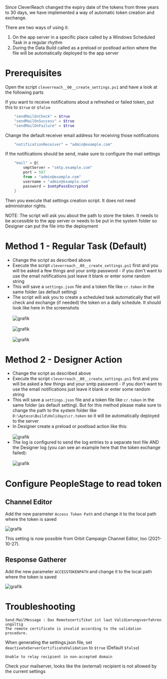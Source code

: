 Since CleverReach changed the expiry date of the tokens from three years to 30 days, we have implemented a way of automatic token creation and exchange.

There are two ways of using it:
1. On the app server in a specific place called by a Windows Scheduled Task in a regular rhythm
1. During the Data Build called as a preload or postload action where the file will be automatically deployed to the app server

# Prerequisites

Open the script `cleverreach__00__create_settings.ps1` and have a look at the following parts

If you want to receive notifications about a refreshed or failed token, put this to `$true` or `$false`

```PowerShell
    "sendMailOnCheck" = $true
    "sendMailOnSuccess" = $true
    "sendMailOnFailure" = $true
```

Change the default receiver email address for receiving those notifications

```PowerShell
    "notificationReceiver" = "admin@example.com"
```

If the notifications should be send, make sure to configure the mail settings

```PowerShell
    "mail" = @{
        smptServer = "smtp.example.com"
        port = 587
        from = "admin@example.com"
        username = "admin@example.com"
        password = $smtpPassEncrypted
    }
```

Then you execute that settings creation script. It does not need administrator rights.

NOTE: The script will ask you about the path to store the token. It needs to be accessible to the app server or needs to be put in the system folder so Designer can put the file into the deployment


# Method 1 - Regular Task (Default)

* Change the script as described above
* Execute the script `cleverreach__00__create_settings.ps1` first and you will be asked a few things and your smtp password - if you don't want to use the email notifications just leave it blank or enter some random string
* This will save a `settings.json` file and a token file like `cr.token` in the same folder (as default setting)
* The script will ask you to create a scheduled task automatically that will check and exchange (if needed) the token on a daily schedule. It should look like here in the screenshots<br/><br/>![grafik](https://user-images.githubusercontent.com/14135678/102686228-8257ae80-41e6-11eb-81c0-ff27a4cf45bb.png)<br/><br/>![grafik](https://user-images.githubusercontent.com/14135678/102686233-8c79ad00-41e6-11eb-9e73-825127985a39.png)<br/><br/>![grafik](https://user-images.githubusercontent.com/14135678/102686241-99969c00-41e6-11eb-814e-720cc5d100e0.png)

# Method 2 - Designer Action

* Change the script as described above
* Execute the script `cleverreach__00__create_settings.ps1` first and you will be asked a few things and your smtp password - if you don't want to use the email notifications just leave it blank or enter some random string
* This will save a `settings.json` file and a token file like `cr.token` in the same folder (as default setting). But for this method please make sure to change the path to the system folder like `D:\Apteco\Build\Holidays\cr.token` so it will be automatically deployed to the server
* In Designer create a preload or postload action like this:<br/><br/>![grafik](https://user-images.githubusercontent.com/14135678/102684853-68b16980-41dc-11eb-9e77-e26e1ded749a.png)
* The log is configured to send the log entries to a separate text file AND the Designer log (you can see an example here that the token exchange failed):<br/><br/>![grafik](https://user-images.githubusercontent.com/14135678/102686210-550b0080-41e6-11eb-935b-3f3a3651ba62.png)



# Configure PeopleStage to read token

## Channel Editor

Add the new parameter `Access Token Path` and change it to the local path where the token is saved

![grafik](https://user-images.githubusercontent.com/14135678/104179067-93719500-540b-11eb-92db-f3b8d8cdd9ec.png)

This setting is now possible from Orbit Campaign Channel Editor, too (2021-10-27).

## Response Gatherer

Add the new parameter `ACCESSTOKENPATH` and change it to the local path where the token is saved

![grafik](https://user-images.githubusercontent.com/14135678/104179240-d3387c80-540b-11eb-9ab4-f963fac445e0.png)


# Troubleshooting

```
Send-MailMessage : Das Remotezertifikat ist laut Validierungsverfahren ungültig
The remote certificate is invalid according to the validation procedure.
```

When generating the settings.json file, set `deactivateServerCertificateValidation` to `$true` (Default `$false`)

```
Unable to relay recipient in non-accepted domain
```

Check your mailserver, looks like the (external) recipient is not allowed by the current settings